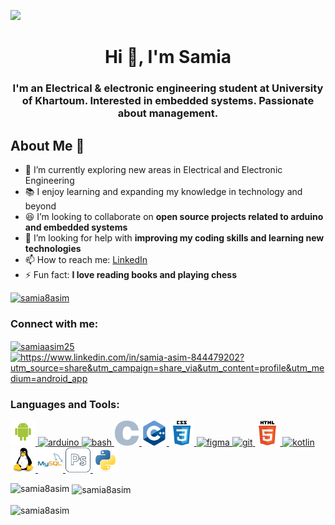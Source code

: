 ![](https://github.com/Samia8Asim/Samia8Asim/blob/main/100MDevs_Blog_1200x627_v3.gif)

<h1 align="center">Hi 👋, I'm Samia</h1>
<h3 align="center">I'm an Electrical & electronic engineering student at University of Khartoum. Interested in embedded systems. Passionate about management.</h3>

## About Me 🚀

- 🌱 I’m currently exploring new areas in Electrical and Electronic Engineering  
- 📚 I enjoy learning and expanding my knowledge in technology and beyond  
- 😆 I’m looking to collaborate on **open source projects related to arduino and embedded systems**
- 🤔 I’m looking for help with **improving my coding skills and learning new technologies**
- 📫 How to reach me: [LinkedIn](https://www.linkedin.com/in/samia-asim-844479202?utm_source=share&utm_campaign=share_via&utm_content=profile&utm_medium=android_app)
- ⚡ Fun fact: **I love reading books and playing chess**



<p align="left"> <a href="https://github.com/ryo-ma/github-profile-trophy"><img src="https://github-profile-trophy.vercel.app/?username=samia8asim" alt="samia8asim" /></a> </p>

<h3 align="left">Connect with me:</h3>
<p align="left">
<a href="https://twitter.com/samiaasim25" target="blank"><img align="center" src="https://raw.githubusercontent.com/rahuldkjain/github-profile-readme-generator/master/src/images/icons/Social/twitter.svg" alt="samiaasim25" height="30" width="40" /></a>
<a href="https://linkedin.com/in/https://www.linkedin.com/in/samia-asim-844479202?utm_source=share&utm_campaign=share_via&utm_content=profile&utm_medium=android_app" target="blank"><img align="center" src="https://raw.githubusercontent.com/rahuldkjain/github-profile-readme-generator/master/src/images/icons/Social/linked-in-alt.svg" alt="https://www.linkedin.com/in/samia-asim-844479202?utm_source=share&utm_campaign=share_via&utm_content=profile&utm_medium=android_app" height="30" width="40" /></a>
</p>

<h3 align="left">Languages and Tools:</h3>
<p align="left"> <a href="https://developer.android.com" target="_blank" rel="noreferrer"> <img src="https://raw.githubusercontent.com/devicons/devicon/master/icons/android/android-original-wordmark.svg" alt="android" width="40" height="40"/> </a> <a href="https://www.arduino.cc/" target="_blank" rel="noreferrer"> <img src="https://cdn.worldvectorlogo.com/logos/arduino-1.svg" alt="arduino" width="40" height="40"/> </a> <a href="https://www.gnu.org/software/bash/" target="_blank" rel="noreferrer"> <img src="https://www.vectorlogo.zone/logos/gnu_bash/gnu_bash-icon.svg" alt="bash" width="40" height="40"/> </a> <a href="https://www.cprogramming.com/" target="_blank" rel="noreferrer"> <img src="https://raw.githubusercontent.com/devicons/devicon/master/icons/c/c-original.svg" alt="c" width="40" height="40"/> </a> <a href="https://www.w3schools.com/cpp/" target="_blank" rel="noreferrer"> <img src="https://raw.githubusercontent.com/devicons/devicon/master/icons/cplusplus/cplusplus-original.svg" alt="cplusplus" width="40" height="40"/> </a> <a href="https://www.w3schools.com/css/" target="_blank" rel="noreferrer"> <img src="https://raw.githubusercontent.com/devicons/devicon/master/icons/css3/css3-original-wordmark.svg" alt="css3" width="40" height="40"/> </a> <a href="https://www.figma.com/" target="_blank" rel="noreferrer"> <img src="https://www.vectorlogo.zone/logos/figma/figma-icon.svg" alt="figma" width="40" height="40"/> </a> <a href="https://git-scm.com/" target="_blank" rel="noreferrer"> <img src="https://www.vectorlogo.zone/logos/git-scm/git-scm-icon.svg" alt="git" width="40" height="40"/> </a> <a href="https://www.w3.org/html/" target="_blank" rel="noreferrer"> <img src="https://raw.githubusercontent.com/devicons/devicon/master/icons/html5/html5-original-wordmark.svg" alt="html5" width="40" height="40"/> </a> <a href="https://kotlinlang.org" target="_blank" rel="noreferrer"> <img src="https://www.vectorlogo.zone/logos/kotlinlang/kotlinlang-icon.svg" alt="kotlin" width="40" height="40"/> </a> <a href="https://www.linux.org/" target="_blank" rel="noreferrer"> <img src="https://raw.githubusercontent.com/devicons/devicon/master/icons/linux/linux-original.svg" alt="linux" width="40" height="40"/> </a> <a href="https://www.mysql.com/" target="_blank" rel="noreferrer"> <img src="https://raw.githubusercontent.com/devicons/devicon/master/icons/mysql/mysql-original-wordmark.svg" alt="mysql" width="40" height="40"/> </a> <a href="https://www.photoshop.com/en" target="_blank" rel="noreferrer"> <img src="https://raw.githubusercontent.com/devicons/devicon/master/icons/photoshop/photoshop-line.svg" alt="photoshop" width="40" height="40"/> </a> <a href="https://www.python.org" target="_blank" rel="noreferrer"> <img src="https://raw.githubusercontent.com/devicons/devicon/master/icons/python/python-original.svg" alt="python" width="40" height="40"/> </a> </p>

<p><img align="left" src="https://github-readme-stats.vercel.app/api/top-langs?username=samia8asim&show_icons=true&locale=en&layout=compact" alt="samia8asim" /></p>

<p>&nbsp;<img align="center" src="https://github-readme-stats.vercel.app/api?username=samia8asim&show_icons=true&locale=en" alt="samia8asim" /></p>

<p><img align="center" src="https://github-readme-streak-stats.herokuapp.com/?user=samia8asim&" alt="samia8asim" /></p>

